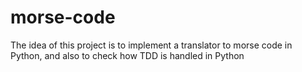 # morse-code
The idea of this project is to implement a translator to morse code in Python, and also to check how TDD is handled in Python
